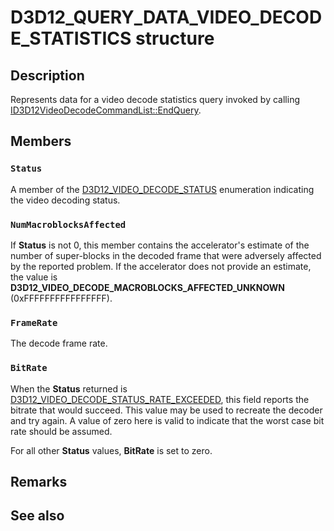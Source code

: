 # D3D12_QUERY_DATA_VIDEO_DECODE_STATISTICS structure

## Description

Represents data for a video decode statistics query invoked by calling [ID3D12VideoDecodeCommandList::EndQuery](https://learn.microsoft.com/windows/win32/api/d3d12video/nf-d3d12video-id3d12videodecodecommandlist-endquery).

## Members

### `Status`

A member of the [D3D12_VIDEO_DECODE_STATUS](https://learn.microsoft.com/windows/win32/api/d3d12video/ne-d3d12video-d3d12_video_decode_status) enumeration indicating the video decoding status.

### `NumMacroblocksAffected`

If **Status** is not 0, this member contains the accelerator's estimate of the number of super-blocks in the decoded frame that were adversely affected by the reported problem. If the accelerator does not provide an estimate, the value is **D3D12\_VIDEO\_DECODE\_MACROBLOCKS\_AFFECTED\_UNKNOWN** (0xFFFFFFFFFFFFFFFF).

### `FrameRate`

The decode frame rate.

### `BitRate`

When the **Status** returned is [D3D12_VIDEO_DECODE_STATUS_RATE_EXCEEDED](https://learn.microsoft.com/windows/win32/api/d3d12video/ne-d3d12video-d3d12_video_decode_status), this field reports the bitrate that would succeed. This value may be used to recreate the decoder and try again. A value of zero here is valid to indicate that the worst case bit rate should be assumed.

For all other **Status** values, **BitRate** is set to zero.

## Remarks

## See also